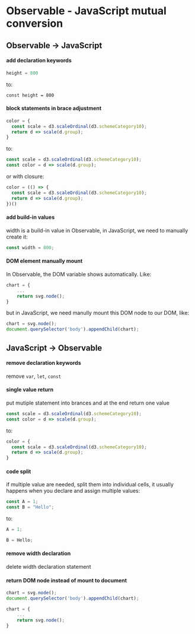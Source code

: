 # Observable - JavaScript mutual conversion

## Observable -> JavaScript

#### add declaration keywords

```js
height = 800
```

to:

```
const height = 800
```

#### block statements in brace adjustment

```js
color = {
  const scale = d3.scaleOrdinal(d3.schemeCategory10);
  return d => scale(d.group);
}
```

to:

```js
const scale = d3.scaleOrdinal(d3.schemeCategory10);
const color = d => scale(d.group);
```

or with closure:

```js
color = (() => {
  const scale = d3.scaleOrdinal(d3.schemeCategory10);
  return d => scale(d.group);
})()
```


#### add build-in values

width is a build-in value in Observable, in JavaScript, we need to manually create it:

```js
const width = 800;
```

#### DOM element manually mount

In Observable, the DOM variable shows automatically. Like:

```js
chart = {
    ...
    return svg.node();
}
```

but in JavaScript, we need manully mount this DOM node to our DOM, like:

```js
chart = svg.node();
document.querySelector('body').appendChild(chart);
```

## JavaScript -> Observable


#### remove declaration keywords

remove `var`, `let`, `const`

#### single value return

put mutiple statement into brances and at the end return one value

```js
const scale = d3.scaleOrdinal(d3.schemeCategory10);
const color = d => scale(d.group);
```

to:

```js
color = {
  const scale = d3.scaleOrdinal(d3.schemeCategory10);
  return d => scale(d.group);
}
```


#### code split

if multiple value are needed, split them into individual cells, it usually happens when you declare and assign multiple values:

```js
const A = 1;
const B = "Hello";
```

to:

```js
A = 1;
```
```js
B = Hello;
```

#### remove width declaration

delete width declaration statement

#### return DOM node instead of mount to document

```js
chart = svg.node();
document.querySelector('body').appendChild(chart);
```

```js
chart = {
    ...
    return svg.node();
}
```
